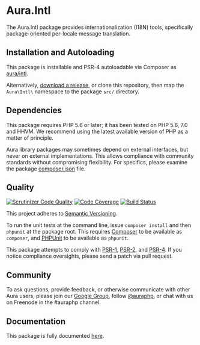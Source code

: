 # Aura.Intl

The Aura.Intl package provides internationalization (I18N) tools, specifically
package-oriented per-locale message translation.

## Installation and Autoloading

This package is installable and PSR-4 autoloadable via Composer as
[aura/intl][].

Alternatively, [download a release][], or clone this repository, then map the
`Aura\Intl\` namespace to the package `src/` directory.

## Dependencies

This package requires PHP 5.6 or later; it has been tested on PHP 5.6, 7.0
and HHVM. We recommend using the latest available version of PHP as a matter of
principle.

Aura library packages may sometimes depend on external interfaces, but never on
external implementations. This allows compliance with community standards
without compromising flexibility. For specifics, please examine the package
[composer.json][] file.

## Quality

[![Scrutinizer Code Quality](https://scrutinizer-ci.com/g/auraphp/Aura.Intl/badges/quality-score.png?b=3.x)](https://scrutinizer-ci.com/g/auraphp/Aura.Intl/)
[![Code Coverage](https://scrutinizer-ci.com/g/auraphp/Aura.Intl/badges/coverage.png?b=3.x)](https://scrutinizer-ci.com/g/auraphp/Aura.Intl/)
[![Build Status](https://travis-ci.org/auraphp/Aura.Intl.png?branch=3.x)](https://travis-ci.org/auraphp/Aura.Intl)

This project adheres to [Semantic Versioning](http://semver.org/).

To run the unit tests at the command line, issue `composer install` and then
`phpunit` at the package root. This requires [Composer][] to be available as
`composer`, and [PHPUnit][] to be available as `phpunit`.

This package attempts to comply with [PSR-1][], [PSR-2][], and [PSR-4][]. If
you notice compliance oversights, please send a patch via pull request.

## Community

To ask questions, provide feedback, or otherwise communicate with other Aura
users, please join our [Google Group][], follow [@auraphp][], or chat with us
on Freenode in the #auraphp channel.

## Documentation

This package is fully documented [here](./docs/index.md).

[PSR-1]: https://github.com/php-fig/fig-standards/blob/master/accepted/PSR-1-basic-coding-standard.md
[PSR-2]: https://github.com/php-fig/fig-standards/blob/master/accepted/PSR-2-coding-style-guide.md
[PSR-4]: https://github.com/php-fig/fig-standards/blob/master/accepted/PSR-4-autoloader.md
[Composer]: http://getcomposer.org/
[PHPUnit]: http://phpunit.de/
[Google Group]: http://groups.google.com/group/auraphp
[@auraphp]: http://twitter.com/auraphp
[download a release]: https://github.com/auraphp/Aura.Intl/releases
[aura/intl]: https://packagist.org/packages/aura/intl
[composer.json]: ./composer.json
